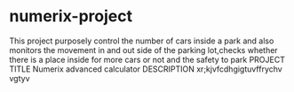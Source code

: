 
# numerix-project
This project purposely control the number of cars inside a park and also monitors the movement in and out side of the parking lot,checks whether there is a place inside for more cars or not and the safety to park
PROJECT TITLE
Numerix advanced calculator
DESCRIPTION
xr;kjvfcdhgigtuvffrychv vgtyv
